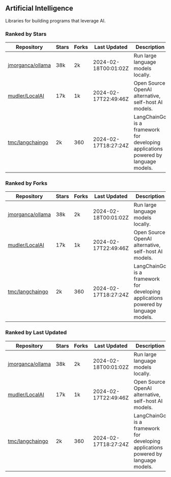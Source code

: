 ## Artificial Intelligence

Libraries for building programs that leverage AI.

### Ranked by Stars

| Repository | Stars | Forks | Last Updated | Description | 
|------------|-------|-------|--------------|-------------|
| [jmorganca/ollama](https://github.com/jmorganca/ollama) | 38k | 2k | 2024-02-18T00:01:02Z |  Run large language models locally. |
| [mudler/LocalAI](https://github.com/mudler/LocalAI) | 17k | 1k | 2024-02-17T22:49:46Z |  Open Source OpenAI alternative, self-host AI models. |
| [tmc/langchaingo](https://github.com/tmc/langchaingo) | 2k | 360 | 2024-02-17T18:27:24Z |  LangChainGo is a framework for developing applications powered by language models. |

### Ranked by Forks

| Repository | Stars | Forks | Last Updated | Description | 
|------------|-------|-------|--------------|-------------|
| [jmorganca/ollama](https://github.com/jmorganca/ollama) | 38k | 2k | 2024-02-18T00:01:02Z |  Run large language models locally. |
| [mudler/LocalAI](https://github.com/mudler/LocalAI) | 17k | 1k | 2024-02-17T22:49:46Z |  Open Source OpenAI alternative, self-host AI models. |
| [tmc/langchaingo](https://github.com/tmc/langchaingo) | 2k | 360 | 2024-02-17T18:27:24Z |  LangChainGo is a framework for developing applications powered by language models. |

### Ranked by Last Updated

| Repository | Stars | Forks | Last Updated | Description | 
|------------|-------|-------|--------------|-------------|
| [jmorganca/ollama](https://github.com/jmorganca/ollama) | 38k | 2k | 2024-02-18T00:01:02Z |  Run large language models locally. |
| [mudler/LocalAI](https://github.com/mudler/LocalAI) | 17k | 1k | 2024-02-17T22:49:46Z |  Open Source OpenAI alternative, self-host AI models. |
| [tmc/langchaingo](https://github.com/tmc/langchaingo) | 2k | 360 | 2024-02-17T18:27:24Z |  LangChainGo is a framework for developing applications powered by language models. |

